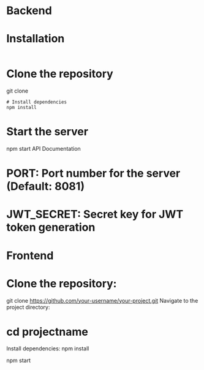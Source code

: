 
# Backend

# Installation
```
```
# Clone the repository
git clone <repository-url>
```
# Install dependencies
npm install
```

# Start the server
npm start
API Documentation

# PORT: Port number for the server (Default: 8081)
# JWT_SECRET: Secret key for JWT token generation


# Frontend


# Clone the repository:
git clone https://github.com/your-username/your-project.git
Navigate to the project directory:


# cd projectname
Install dependencies:
npm install

npm start
